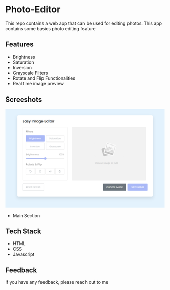 # Photo-Editor

This repo contains a web app that can be used for editing photos. This app contains some basics photo editing feature

## Features

- Brightness
- Saturation
- Inversion
- Grayscale Filters
- Rotate and Flip Functionalities
- Real time image preview

## Screeshots

![Main](Screenshots/main_section.png)
- Main Section

## Tech Stack 

- HTML
- CSS
- Javascript

## Feedback

If you have any feedback, please reach out to me
